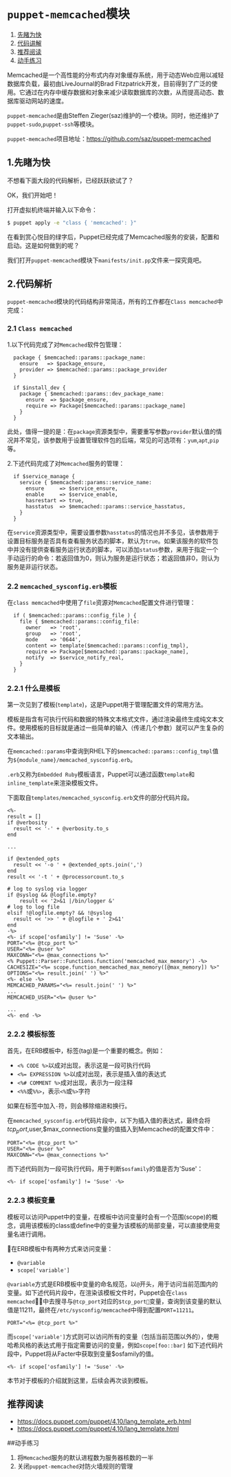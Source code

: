 # `puppet-memcached`模块

1. [先睹为快](#先睹为快)
2. [代码讲解](#代码讲解)
3. [推荐阅读](#推荐阅读) 
4. [动手练习](#动手练习)


Memcached是一个高性能的分布式内存对象缓存系统，用于动态Web应用以减轻数据库负载，最初由LiveJournal的Brad Fitzpatrick开发，目前得到了广泛的使用。它通过在内存中缓存数据和对象来减少读取数据库的次数，从而提高动态、数据库驱动网站的速度。

`puppet-memcached`是由Steffen Zieger(saz)维护的一个模块。同时，他还维护了`puppet-sudo`,`puppet-ssh`等模块。

`puppet-memcached`项目地址：https://github.com/saz/puppet-memcached

## 1.先睹为快

不想看下面大段的代码解析，已经跃跃欲试了？

OK，我们开始吧！
   
打开虚拟机终端并输入以下命令：

```bash
$ puppet apply -e "class { 'memcached': }"
```

在看到赏心悦目的绿字后，Puppet已经完成了Memcached服务的安装，配置和启动。这是如何做到的呢？

我们打开`puppet-memcached`模块下`manifests/init.pp`文件来一探究竟吧。


## 2.代码解析

`puppet-memcached`模块的代码结构非常简洁，所有的工作都在`Class memcached`中完成：

### 2.1 `Class memcached`

1.以下代码完成了对`Memcached`软件包管理：

```puppet
  package { $memcached::params::package_name:
    ensure   => $package_ensure,
    provider => $memcached::params::package_provider
  }

  if $install_dev {
    package { $memcached::params::dev_package_name:
      ensure  => $package_ensure,
      require => Package[$memcached::params::package_name]
    }
  }
```
此处，值得一提的是：在`package`资源类型中，需要重写参数`provider`默认值的情况并不常见，该参数用于设置管理软件包的后端，常见的可选项有：`yum`,`apt`,`pip`等。

2.下述代码完成了对`Memcached`服务的管理：

```puppet
  if $service_manage {
    service { $memcached::params::service_name:
      ensure     => $service_ensure,
      enable     => $service_enable,
      hasrestart => true,
      hasstatus  => $memcached::params::service_hasstatus,
    }
  }
```

在`service`资源类型中，需要设置参数`hasstatus`的情况也并不多见，该参数用于设置目标服务是否具有查看服务状态的脚本，默认为`true`。如果该服务的软件包中并没有提供查看服务运行状态的脚本，可以添加`status`参数，来用于指定一个手动运行的命令：若返回值为0，则认为服务是运行状态；若返回值非0，则认为服务是非运行状态。

### 2.2 `memcached_sysconfig.erb`模板

在`class memcached`中使用了`file`资源对`Memcached`配置文件进行管理：

```puppet
  if ( $memcached::params::config_file ) {
    file { $memcached::params::config_file:
      owner   => 'root',
      group   => 'root',
      mode    => '0644',
      content => template($memcached::params::config_tmpl),
      require => Package[$memcached::params::package_name],
      notify  => $service_notify_real,
    }
  }
```

### 2.2.1 什么是模板

第一次见到了模板(`template`)，这是Puppet用于管理配置文件的常用方法。

模板是指含有可执行代码和数据的特殊文本格式文件，通过渲染最终生成纯文本文件。使用模板的目标就是通过一些简单的输入（传递几个参数）就可以产生复杂的文本输出。

在`memcached::params`中查询到RHEL下的`$memcached::params::config_tmpl`值为`${module_name}/memcached_sysconfig.erb`。

`.erb`又称为`Embedded Ruby`模板语言，Puppet可以通过函数`template`和`inline_template`来渲染模板文件。

下面取自`templates/memcached_sysconfig.erb`文件的部分代码片段。

```
<%-
result = []
if @verbosity
  result << '-' + @verbosity.to_s
end

...

if @extended_opts
  result << '-o ' + @extended_opts.join(',')
end
result << '-t ' + @processorcount.to_s

# log to syslog via logger
if @syslog && @logfile.empty?
	result << '2>&1 |/bin/logger &'
# log to log file
elsif !@logfile.empty? && !@syslog
  result << '>> ' + @logfile + ' 2>&1'
end
-%>
<%- if scope['osfamily'] != 'Suse' -%>
PORT="<%= @tcp_port %>"
USER="<%= @user %>"
MAXCONN="<%= @max_connections %>"
<% Puppet::Parser::Functions.function('memcached_max_memory') -%>
CACHESIZE="<%= scope.function_memcached_max_memory([@max_memory]) %>"
OPTIONS="<%= result.join(' ') %>"
<%- else -%>
MEMCACHED_PARAMS="<%= result.join(' ') %>"
...
MEMCACHED_USER="<%= @user %>"

...
<%- end -%>
```

### 2.2.2 模板标签

首先，在ERB模板中，标签(tag)是一个重要的概念。例如：
 - ```<% CODE %>```以成对出现，表示这是一段可执行代码
 - ```<%= EXPRESSION %>```以成对出现，表示是插入值的表达式
 - ```<%# COMMENT %>```成对出现，表示为一段注释
 - ```<%%```或```%%>```，表示```<%```或```%>```字符

如果在标签中加入```-```符，则会移除缩进和换行。

在`memcached_sysconfig.erb`代码片段中，以下为插入值的表达式，最终会将$tcp_port,$user,$max_connections变量的值插入到Memcached的配置文件中：
```
PORT="<%= @tcp_port %>"
USER="<%= @user %>"
MAXCONN="<%= @max_connections %>"
```
而下述代码则为一段可执行代码，用于判断`$osfamily`的值是否为'Suse'：
```
<%- if scope['osfamily'] != 'Suse' -%>
```

### 2.2.3 模板变量

模板可以访问Puppet中的变量，在模板中访问变量时会有一个范围(scope)的概念，调用该模板的class或define中的变量为该模板的局部变量，可以直接使用变量名进行调用。

在ERB模板中有两种方式来访问变量：
  - `@variable`
  - `scope['variable']`

`@variable`方式是ERB模板中变量的命名规范，以`@`开头，用于访问当前范围内的变量。如下述代码片段中，在渲染该模板文件时，Puppet会在`class memcached`中去搜寻与`@tcp_port`对应的`$tcp_port`变量，查询到该变量的默认值是11211，最终在`/etc/sysconfig/memcached`中得到配置`PORT=11211`。

```
PORT="<%= @tcp_port %>"
```
而`scope['variable']`方式则可以访问所有的变量（包括当前范围以外的），使用哈希风格的表达式用于指定需要访问的变量，例如`scope[foo::bar]`
如下述代码片段中，Puppet将从Facter中获取到变量$osfamily的值。
```
<%- if scope['osfamily'] != 'Suse' -%>
```

本节对于模板的介绍就到这里，后续会再次谈到模板。

  
## 推荐阅读

  - https://docs.puppet.com/puppet/4.10/lang_template_erb.html
  - https://docs.puppet.com/puppet/4.10/lang_template.html
  
##动手练习
  
1. 将`Memcached`服务的默认进程数为服务器核数的一半
2. 关闭`puppet-memcached`对防火墙规则的管理

